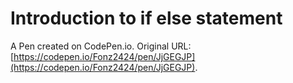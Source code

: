 # Introduction to if else statement

A Pen created on CodePen.io. Original URL: [https://codepen.io/Fonz2424/pen/JjGEGJP](https://codepen.io/Fonz2424/pen/JjGEGJP).


